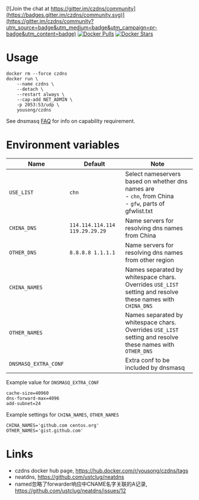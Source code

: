[![Join the chat at https://gitter.im/czdns/community](https://badges.gitter.im/czdns/community.svg)](https://gitter.im/czdns/community?utm_source=badge&utm_medium=badge&utm_campaign=pr-badge&utm_content=badge)
[![Docker Pulls](https://img.shields.io/docker/pulls/yousong/czdns.svg)](https://hub.docker.com/r/yousong/czdns)
[![Docker Stars](https://img.shields.io/docker/stars/yousong/czdns.svg)](https://hub.docker.com/r/yousong/czdns)

# Usage

	docker rm --force czdns
	docker run \
		--name czdns \
		--detach \
		--restart always \
		--cap-add NET_ADMIN \
		-p 2053:53/udp \
		yousong/czdns

See dnsmasq [FAQ](http://thekelleys.org.uk/dnsmasq/docs/FAQ) for info on capability requirement.

# Environment variables

| Name                 | Default                        | Note                                                                                                              |
| ----                 | -------                        | ----                                                                                                              |
| `USE_LIST`           | `chn`                          | Select nameservers based on whether dns names are<br>  - `chn`, from China<br>  - `gfw`, parts of gfwlist.txt<br> |
| `CHINA_DNS`          | `114.114.114.114 119.29.29.29` | Name servers for resolving dns names from China                                                                   |
| `OTHER_DNS`          | `8.8.8.8 1.1.1.1`              | Name servers for resolving dns names from other region                                                             |
| `CHINA_NAMES`        |                                | Names separated by whitespace chars.  Overrides `USE_LIST` setting and resolve these names with `CHINA_DNS`       |
| `OTHER_NAMES`        |                                | Names separated by whitespace chars.  Overrides `USE_LIST` setting and resolve these names with `OTHER_DNS`       |
| `DNSMASQ_EXTRA_CONF` |                                | Extra conf to be included by dnsmasq                                                                              |

Example value for `DNSMASQ_EXTRA_CONF`

	cache-size=40960
	dns-forward-max=4096
	add-subnet=24

Example settings for `CHINA_NAMES`, `OTHER_NAMES`

	CHINA_NAMES='github.com centos.org'
	OTHER_NAMES='gist.github.com'

# Links

- czdns docker hub page, https://hub.docker.com/r/yousong/czdns/tags
- neatdns, https://github.com/ustclug/neatdns
- named忽略了forwarder响应中CNAME名字关联的A记录, https://github.com/ustclug/neatdns/issues/12
